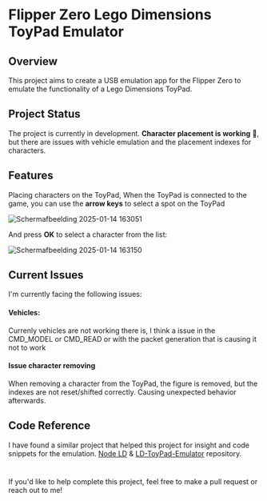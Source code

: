 # Flipper Zero Lego Dimensions ToyPad Emulator
## Overview
This project aims to create a USB emulation app for the Flipper Zero to emulate the functionality of a Lego Dimensions ToyPad.

## Project Status
The project is currently in development. **Character placement is working** 🎉, but there are issues with vehicle emulation and the placement indexes for characters.

## Features
Placing characters on the ToyPad,
When the ToyPad is connected to the game, you can use the **arrow keys** to select a spot on the ToyPad

![Schermafbeelding 2025-01-14 163051](https://github.com/user-attachments/assets/e62fb2bd-8ee1-4b7e-9271-cc68068758d9)

And press **OK** to select a character from the list:

![Schermafbeelding 2025-01-14 163150](https://github.com/user-attachments/assets/9f47cb9d-1990-476e-adb0-3872d39496f8)

## Current Issues
I'm currently facing the following issues:

#### Vehicles:
Currenly vehicles are not working there is, I think a issue in the CMD_MODEL or CMD_READ or with the packet generation that is causing it not to work
#### Issue character removing
When removing a character from the ToyPad, the figure is removed, but the indexes are not reset/shifted correctly. Causing unexpected behavior afterwards.

## Code Reference
I have found a similar project that helped this project for insight and code snippets for the emulation. [Node LD](https://github.com/AlinaNova21/node-ld) & [LD-ToyPad-Emulator](https://github.com/Berny23/LD-ToyPad-Emulator) repository.

#
If you'd like to help complete this project, feel free to make a pull request or reach out to me!

